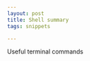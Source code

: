 ```yaml
---
layout: post
title: Shell summary
tags: snippets

---
```


Useful terminal commands 

<script src="https://gist.github.com/selimslab/1b13b79da795a51c5d6ae920c35ff81b.js"></script>
